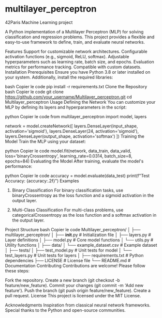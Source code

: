 # multilayer_perceptron

42Paris Machine Learning project

A Python implementation of a Multilayer Perceptron (MLP) for solving classification and regression problems. This project provides a flexible and easy-to-use framework to define, train, and evaluate neural networks.

Features
Support for customizable network architectures.
Configurable activation functions (e.g., sigmoid, ReLU, softmax).
Adjustable hyperparameters such as learning rate, batch size, and epochs.
Evaluation metrics for performance tracking.
Compatible with custom datasets.
Installation
Prerequisites
Ensure you have Python 3.8 or later installed on your system. Additionally, install the required libraries:

bash
Copier le code
pip install -r requirements.txt
Clone the Repository
bash
Copier le code
git clone https://github.com/your_username/Multilayer_perceptron.git
cd Multilayer_perceptron
Usage
Defining the Network
You can customize your MLP by defining its layers and hyperparameters in the script:

python
Copier le code
from multilayer_perceptron import model, layers

network = model.createNetwork([
    layers.DenseLayer(input_shape, activation='sigmoid'),
    layers.DenseLayer(24, activation='sigmoid'),
    layers.DenseLayer(output_shape, activation='softmax')
])
Training the Model
Train the MLP using your dataset:

python
Copier le code
model.fit(network, data_train, data_valid, 
          loss='binaryCrossentropy', 
          learning_rate=0.0314, 
          batch_size=8, 
          epochs=84)
Evaluating the Model
After training, evaluate the model's performance:

python
Copier le code
accuracy = model.evaluate(data_test)
print(f"Test Accuracy: {accuracy:.2f}")
Examples
1. Binary Classification
For binary classification tasks, use binaryCrossentropy as the loss function and a sigmoid activation in the output layer.

2. Multi-Class Classification
For multi-class problems, use categoricalCrossentropy as the loss function and a softmax activation in the output layer.

Project Structure
bash
Copier le code
Multilayer_perceptron/
│
├── multilayer_perceptron/
│   ├── __init__.py            # Initialization file
│   ├── layers.py              # Layer definitions
│   ├── model.py               # Core model functions
│   └── utils.py               # Utility functions
│
├── data/
│   └── example_dataset.csv    # Example dataset
│
├── tests/
│   ├── test_model.py          # Unit tests for model
│   └── test_layers.py         # Unit tests for layers
│
├── requirements.txt           # Python dependencies
├── LICENSE                    # License file
└── README.md                  # Documentation
Contributing
Contributions are welcome! Please follow these steps:

Fork the repository.
Create a new branch (git checkout -b feature/new_feature).
Commit your changes (git commit -m 'Add new feature').
Push the branch (git push origin feature/new_feature).
Create a pull request.
License
This project is licensed under the MIT License.

Acknowledgments
Inspiration from classical neural network frameworks.
Special thanks to the Python and open-source communities.